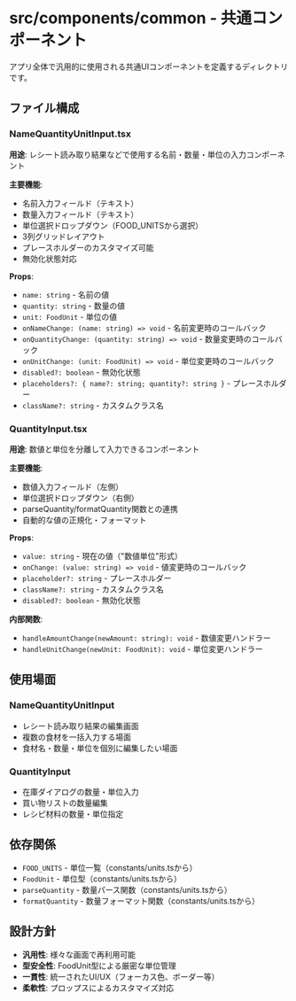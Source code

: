 # src/components/common - 共通コンポーネント

アプリ全体で汎用的に使用される共通UIコンポーネントを定義するディレクトリです。

## ファイル構成

### NameQuantityUnitInput.tsx
**用途**: レシート読み取り結果などで使用する名前・数量・単位の入力コンポーネント

**主要機能**:
- 名前入力フィールド（テキスト）
- 数量入力フィールド（テキスト） 
- 単位選択ドロップダウン（FOOD_UNITSから選択）
- 3列グリッドレイアウト
- プレースホルダーのカスタマイズ可能
- 無効化状態対応

**Props**:
- `name: string` - 名前の値
- `quantity: string` - 数量の値  
- `unit: FoodUnit` - 単位の値
- `onNameChange: (name: string) => void` - 名前変更時のコールバック
- `onQuantityChange: (quantity: string) => void` - 数量変更時のコールバック
- `onUnitChange: (unit: FoodUnit) => void` - 単位変更時のコールバック
- `disabled?: boolean` - 無効化状態
- `placeholders?: { name?: string; quantity?: string }` - プレースホルダー
- `className?: string` - カスタムクラス名

### QuantityInput.tsx  
**用途**: 数値と単位を分離して入力できるコンポーネント

**主要機能**:
- 数値入力フィールド（左側）
- 単位選択ドロップダウン（右側）
- parseQuantity/formatQuantity関数との連携
- 自動的な値の正規化・フォーマット

**Props**:
- `value: string` - 現在の値（"数値単位"形式）
- `onChange: (value: string) => void` - 値変更時のコールバック
- `placeholder?: string` - プレースホルダー
- `className?: string` - カスタムクラス名
- `disabled?: boolean` - 無効化状態

**内部関数**:
- `handleAmountChange(newAmount: string): void` - 数値変更ハンドラー
- `handleUnitChange(newUnit: FoodUnit): void` - 単位変更ハンドラー

## 使用場面

### NameQuantityUnitInput
- レシート読み取り結果の編集画面
- 複数の食材を一括入力する場面
- 食材名・数量・単位を個別に編集したい場面

### QuantityInput
- 在庫ダイアログの数量・単位入力
- 買い物リストの数量編集
- レシピ材料の数量・単位指定

## 依存関係

- `FOOD_UNITS` - 単位一覧（constants/units.tsから）
- `FoodUnit` - 単位型（constants/units.tsから）
- `parseQuantity` - 数量パース関数（constants/units.tsから）
- `formatQuantity` - 数量フォーマット関数（constants/units.tsから）

## 設計方針

- **汎用性**: 様々な画面で再利用可能
- **型安全性**: FoodUnit型による厳密な単位管理
- **一貫性**: 統一されたUI/UX（フォーカス色、ボーダー等）
- **柔軟性**: プロップスによるカスタマイズ対応